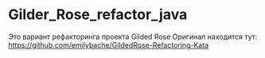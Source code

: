 # Gilder_Rose_refactor_java
Это вариант рефакторинга проекта Gilded Rose
Оригинал находится тут:
https://github.com/emilybache/GildedRose-Refactoring-Kata
